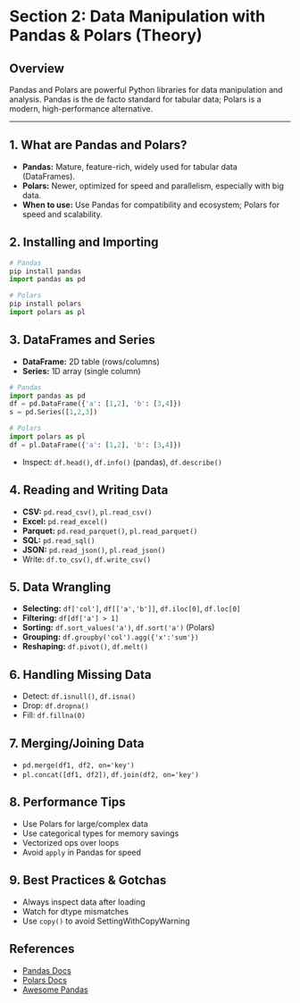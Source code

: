 # Section 2: Data Manipulation with Pandas & Polars (Theory)

## Overview
Pandas and Polars are powerful Python libraries for data manipulation and analysis. Pandas is the de facto standard for tabular data; Polars is a modern, high-performance alternative.

---

## 1. What are Pandas and Polars?
- **Pandas:** Mature, feature-rich, widely used for tabular data (DataFrames).
- **Polars:** Newer, optimized for speed and parallelism, especially with big data.
- **When to use:** Use Pandas for compatibility and ecosystem; Polars for speed and scalability.

## 2. Installing and Importing
```python
# Pandas
pip install pandas
import pandas as pd

# Polars
pip install polars
import polars as pl
```

## 3. DataFrames and Series
- **DataFrame:** 2D table (rows/columns)
- **Series:** 1D array (single column)

```python
# Pandas
import pandas as pd
df = pd.DataFrame({'a': [1,2], 'b': [3,4]})
s = pd.Series([1,2,3])

# Polars
import polars as pl
df = pl.DataFrame({'a': [1,2], 'b': [3,4]})
```
- Inspect: `df.head()`, `df.info()` (pandas), `df.describe()`

## 4. Reading and Writing Data
- **CSV:** `pd.read_csv()`, `pl.read_csv()`
- **Excel:** `pd.read_excel()`
- **Parquet:** `pd.read_parquet()`, `pl.read_parquet()`
- **SQL:** `pd.read_sql()`
- **JSON:** `pd.read_json()`, `pl.read_json()`
- Write: `df.to_csv()`, `df.write_csv()`

## 5. Data Wrangling
- **Selecting:** `df['col']`, `df[['a','b']]`, `df.iloc[0]`, `df.loc[0]`
- **Filtering:** `df[df['a'] > 1]`
- **Sorting:** `df.sort_values('a')`, `df.sort('a')` (Polars)
- **Grouping:** `df.groupby('col').agg({'x':'sum'})`
- **Reshaping:** `df.pivot()`, `df.melt()`

## 6. Handling Missing Data
- Detect: `df.isnull()`, `df.isna()`
- Drop: `df.dropna()`
- Fill: `df.fillna(0)`

## 7. Merging/Joining Data
- `pd.merge(df1, df2, on='key')`
- `pl.concat([df1, df2])`, `df.join(df2, on='key')`

## 8. Performance Tips
- Use Polars for large/complex data
- Use categorical types for memory savings
- Vectorized ops over loops
- Avoid `apply` in Pandas for speed

## 9. Best Practices & Gotchas
- Always inspect data after loading
- Watch for dtype mismatches
- Use `copy()` to avoid SettingWithCopyWarning

## References
- [Pandas Docs](https://pandas.pydata.org/)
- [Polars Docs](https://pola-rs.github.io/polars/py-polars/html/reference/)
- [Awesome Pandas](https://github.com/tommyod/awesome-pandas)
